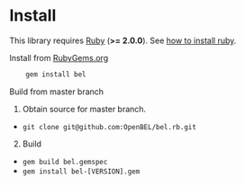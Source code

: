 Install
=======

This library requires [Ruby](https://www.ruby-lang.org) (**>= 2.0.0**).  See [how to install ruby](https://github.com/OpenBEL/bel.rb/blob/master/INSTALL_RUBY.md).

Install from [RubyGems.org](http://rubygems.org/gems/bel)

```bash
    gem install bel
```

Build from master branch

1. Obtain source for master branch.
  - `git clone git@github.com:OpenBEL/bel.rb.git`

2. Build
  - `gem build bel.gemspec`
  - `gem install bel-[VERSION].gem`
